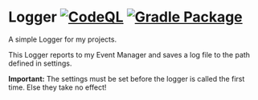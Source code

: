 # Logger [![CodeQL](https://github.com/juhu1705/ConfigManager/actions/workflows/codeql-analysis.yml/badge.svg)](https://github.com/juhu1705/Logger/actions/workflows/codeql-analysis.yml) [![Gradle Package](https://github.com/juhu1705/ConfigManager/actions/workflows/gradle-publish.yml/badge.svg)](https://github.com/juhu1705/Logger/actions/workflows/gradle-publish.yml)

A simple Logger for my projects.

This Logger reports to my Event Manager and saves a log file to the path defined in settings.

**Important:** The settings must be set before the logger is called the first time. Else they take no effect!
